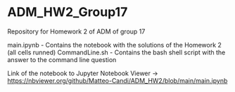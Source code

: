 # ADM_HW2_Group17
Repository for Homework 2 of ADM of group 17

main.ipynb - Contains the notebook with the solutions of the Homework 2 (all cells runned)
CommandLine.sh - Contains the bash shell script with the answer to the command line question

Link of the notebook to Jupyter Notebook Viewer -> https://nbviewer.org/github/Matteo-Candi/ADM_HW2/blob/main/main.ipynb
